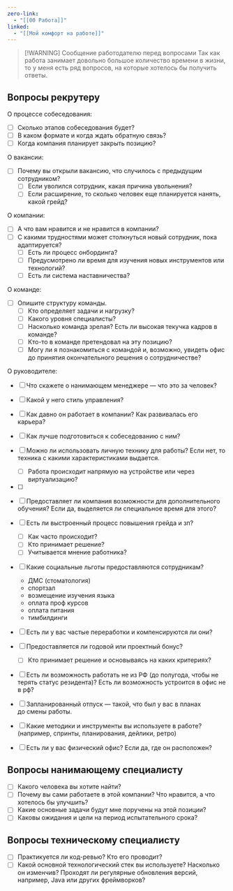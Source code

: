 ```yaml
---
zero-link:
  - "[[00 Работа]]"
linked:
  - "[[Мой комфорт на работе]]"
---
```


> [!WARNING] Сообщение работодателю перед вопросами
> Так как работа занимает довольно большое количество времени в жизни, то у меня есть ряд вопросов, на которые хотелось бы получить ответы.

## Вопросы рекрутеру
О процессе собеседования:
- [ ] Сколько этапов собеседования будет?
- [ ] В каком формате и когда ждать обратную связь?
- [ ] Когда компания планирует закрыть позицию?

О вакансии:
- [ ] Почему вы открыли вакансию, что случилось с предыдущим сотрудником?
	- [ ] Если уволился сотрудник, какая причина увольнения?
	- [ ] Если расширение, то сколько человек еще планируется нанять, какой грейд?

О компании:
- [ ] А что вам нравится и не нравится в компании?
- [ ] С какими трудностями может столкнуться новый сотрудник, пока адаптируется? 
	- [ ] Есть ли процесс онбординга? 
	- [ ] Предусмотрено ли время для изучения новых инструментов или технологий?
	- [ ] Есть ли система наставничества?

О команде:
- [ ] Опишите структуру команды.
	- [ ] Кто определяет задачи и нагрузку?
	- [ ] Какого уровня специалисты?
	- [ ] Насколько команда зрелая? Есть ли высокая текучка кадров в команде?
	- [ ] Кто-то в команде претендовал на эту позицию?
	- [ ] Могу ли я познакомиться с командой и, возможно, увидеть офис до принятия окончательного решения о сотрудничестве?

О руководителе:
- [ ] Что скажете о нанимающем менеджере — что это за человек?
- [ ] Какой у него стиль управления?
- [ ] Как давно он работает в компании? Как развивалась его карьера?
- [ ] Как лучше подготовиться к собеседованию с ним?


- [ ] Можно ли использовать личную технику для работы? Если нет, то техника с какими характеристиками выдается.
	- [ ] Работа происходит напрямую на устройстве или через виртуализацию?
- [ ] 
- [ ] Предоставляет ли компания возможности для дополнительного обучения? Если да, выделяется ли специальное время для этого?
- [ ] Есть ли выстроенный процесс повышения грейда и зп?
	- [ ] Как часто происходит?
	- [ ] Кто принимает решение?
	- [ ] Учитывается мнение работника?
- [ ] Какие социальные льготы предоставляются сотрудникам?
	- ДМС (стоматология)
	- спортзал
	- возмещение изучения языка
	- оплата проф курсов
	- оплата питания
	- тимбилдинги
- [ ] Есть ли у вас частые переработки и компенсируются ли они?
- [ ] Предоставляется ли годовой или проектный бонус?
	- [ ] Кто принимает решение и основываясь на каких критериях?
- [ ] Есть ли возможность работать не из РФ (до полугода, чтобы не терять статус резидента)? Есть ли возможность устроится в офис не в рф?
- [ ] Запланированный отпуск — такой, что был у вас в планах до смены работы.
- [ ] Какие методики и инструменты вы используете в работе? (например, спринты, планирования, дейлики, ретро)
- [ ] Есть ли у вас физический офис? Если да, где он расположен?
## Вопросы нанимающему специалисту
- [ ] Какого человека вы хотите найти?
- [ ] Почему вы сами работаете в этой компании? Что нравится, а что хотелось бы улучшить?
- [ ] Какие основные задачи будут мне поручены на этой позиции?
- [ ] Каковы ожидания и цели на период испытательного срока?

## Вопросы техническому специалисту
- [ ] Практикуется ли код-ревью? Кто его проводит?
- [ ] Какой основной технологический стек вы используете? Насколько он изменчив? Проходят ли регулярные обновления версий, например, Java или других фреймворков?